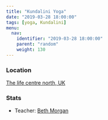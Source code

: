 ```yaml
---
title: "Kundalini Yoga"
date: "2019-03-28 18:00:00"
tags: [yoga, Kundalini]
menu:
  nav:
    identifier: "2019-03-28 18:00:00"
    parent: "random"
    weight: 130
---
```


### Location

[The life centre north, UK](http://www.thelifecentrenorth.com)

### Stats

- Teacher: [Beth Morgan](http://www.thelifecentrenorth.com/teachers/beth-morgan)
